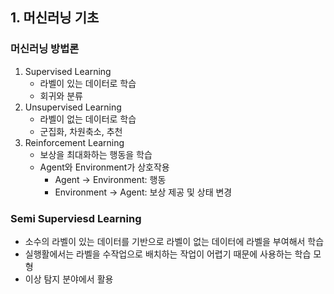 ## 1. 머신러닝 기초

### 머신러닝 방법론
1. Supervised Learning
   - 라벨이 있는 데이터로 학습
   - 회귀와 분류 
2. Unsupervised Learning
   - 라벨이 없는 데이터로 학습
   - 군집화, 차원축소, 추천
3. Reinforcement Learning
   - 보상을 최대화하는 행동을 학습
   - Agent와 Environment가 상호작용
     - Agent → Environment: 행동
     - Environment → Agent: 보상 제공 및 상태 변경 

### Semi Superviesd Learning
- 소수의 라벨이 있는 데이터를 기반으로 라벨이 없는 데이터에 라벨을 부여해서 학습
- 실행활에서는 라벨을 수작업으로 배치하는 작업이 어렵기 때문에 사용하는 학습 모형
- 이상 탐지 분야에서 활용